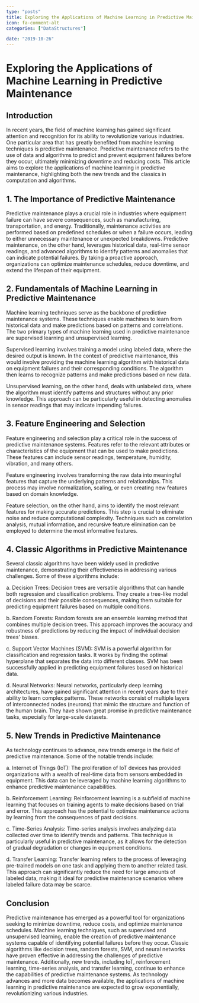 ```yaml
---
type: "posts"
title: Exploring the Applications of Machine Learning in Predictive Maintenance
icon: fa-comment-alt
categories: ["DataStructures"]

date: "2019-10-26"
---
```




# Exploring the Applications of Machine Learning in Predictive Maintenance

## Introduction

In recent years, the field of machine learning has gained significant attention and recognition for its ability to revolutionize various industries. One particular area that has greatly benefited from machine learning techniques is predictive maintenance. Predictive maintenance refers to the use of data and algorithms to predict and prevent equipment failures before they occur, ultimately minimizing downtime and reducing costs. This article aims to explore the applications of machine learning in predictive maintenance, highlighting both the new trends and the classics in computation and algorithms.

## 1. The Importance of Predictive Maintenance

Predictive maintenance plays a crucial role in industries where equipment failure can have severe consequences, such as manufacturing, transportation, and energy. Traditionally, maintenance activities are performed based on predefined schedules or when a failure occurs, leading to either unnecessary maintenance or unexpected breakdowns. Predictive maintenance, on the other hand, leverages historical data, real-time sensor readings, and advanced algorithms to identify patterns and anomalies that can indicate potential failures. By taking a proactive approach, organizations can optimize maintenance schedules, reduce downtime, and extend the lifespan of their equipment.

## 2. Fundamentals of Machine Learning in Predictive Maintenance

Machine learning techniques serve as the backbone of predictive maintenance systems. These techniques enable machines to learn from historical data and make predictions based on patterns and correlations. The two primary types of machine learning used in predictive maintenance are supervised learning and unsupervised learning.

Supervised learning involves training a model using labeled data, where the desired output is known. In the context of predictive maintenance, this would involve providing the machine learning algorithm with historical data on equipment failures and their corresponding conditions. The algorithm then learns to recognize patterns and make predictions based on new data.

Unsupervised learning, on the other hand, deals with unlabeled data, where the algorithm must identify patterns and structures without any prior knowledge. This approach can be particularly useful in detecting anomalies in sensor readings that may indicate impending failures.

## 3. Feature Engineering and Selection

Feature engineering and selection play a critical role in the success of predictive maintenance systems. Features refer to the relevant attributes or characteristics of the equipment that can be used to make predictions. These features can include sensor readings, temperature, humidity, vibration, and many others.

Feature engineering involves transforming the raw data into meaningful features that capture the underlying patterns and relationships. This process may involve normalization, scaling, or even creating new features based on domain knowledge.

Feature selection, on the other hand, aims to identify the most relevant features for making accurate predictions. This step is crucial to eliminate noise and reduce computational complexity. Techniques such as correlation analysis, mutual information, and recursive feature elimination can be employed to determine the most informative features.

## 4. Classic Algorithms in Predictive Maintenance

Several classic algorithms have been widely used in predictive maintenance, demonstrating their effectiveness in addressing various challenges. Some of these algorithms include:

a. Decision Trees: Decision trees are versatile algorithms that can handle both regression and classification problems. They create a tree-like model of decisions and their possible consequences, making them suitable for predicting equipment failures based on multiple conditions.

b. Random Forests: Random forests are an ensemble learning method that combines multiple decision trees. This approach improves the accuracy and robustness of predictions by reducing the impact of individual decision trees' biases.

c. Support Vector Machines (SVM): SVM is a powerful algorithm for classification and regression tasks. It works by finding the optimal hyperplane that separates the data into different classes. SVM has been successfully applied in predicting equipment failures based on historical data.

d. Neural Networks: Neural networks, particularly deep learning architectures, have gained significant attention in recent years due to their ability to learn complex patterns. These networks consist of multiple layers of interconnected nodes (neurons) that mimic the structure and function of the human brain. They have shown great promise in predictive maintenance tasks, especially for large-scale datasets.

## 5. New Trends in Predictive Maintenance

As technology continues to advance, new trends emerge in the field of predictive maintenance. Some of the notable trends include:

a. Internet of Things (IoT): The proliferation of IoT devices has provided organizations with a wealth of real-time data from sensors embedded in equipment. This data can be leveraged by machine learning algorithms to enhance predictive maintenance capabilities.

b. Reinforcement Learning: Reinforcement learning is a subfield of machine learning that focuses on training agents to make decisions based on trial and error. This approach has the potential to optimize maintenance actions by learning from the consequences of past decisions.

c. Time-Series Analysis: Time-series analysis involves analyzing data collected over time to identify trends and patterns. This technique is particularly useful in predictive maintenance, as it allows for the detection of gradual degradation or changes in equipment conditions.

d. Transfer Learning: Transfer learning refers to the process of leveraging pre-trained models on one task and applying them to another related task. This approach can significantly reduce the need for large amounts of labeled data, making it ideal for predictive maintenance scenarios where labeled failure data may be scarce.

## Conclusion

Predictive maintenance has emerged as a powerful tool for organizations seeking to minimize downtime, reduce costs, and optimize maintenance schedules. Machine learning techniques, such as supervised and unsupervised learning, enable the creation of predictive maintenance systems capable of identifying potential failures before they occur. Classic algorithms like decision trees, random forests, SVM, and neural networks have proven effective in addressing the challenges of predictive maintenance. Additionally, new trends, including IoT, reinforcement learning, time-series analysis, and transfer learning, continue to enhance the capabilities of predictive maintenance systems. As technology advances and more data becomes available, the applications of machine learning in predictive maintenance are expected to grow exponentially, revolutionizing various industries.